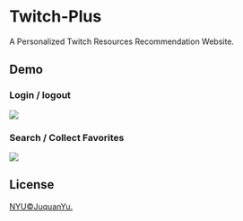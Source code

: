 # Twitch-Plus
A Personalized Twitch Resources Recommendation Website.

## Demo
### Login / logout
![](https://github.com/JuquanYu/Twitch-Plus/blob/master/img/twitch-demo-1.gif)

### Search / Collect Favorites
![](https://github.com/JuquanYu/Twitch-Plus/blob/master/img/twitch-demo-2.gif)

## License
[NYU©JuquanYu.](../LICENSE)
